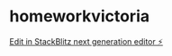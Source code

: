 # homeworkvictoria

[Edit in StackBlitz next generation editor ⚡️](https://stackblitz.com/~/github.com/Sionelse/homeworkvictoria)